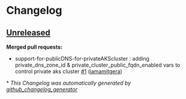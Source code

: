 # Changelog

## [Unreleased](https://github.com/iamamitgera/terraform-azurerm-aks/tree/HEAD)

**Merged pull requests:**

- support-for-publicDNS-for-privateAKScluster : adding private\_dns\_zone\_id & private\_cluster\_public\_fqdn\_enabled vars to control private aks cluster [\#1](https://github.com/iamamitgera/terraform-azurerm-aks/pull/1) ([iamamitgera](https://github.com/iamamitgera))



\* *This Changelog was automatically generated by [github_changelog_generator](https://github.com/github-changelog-generator/github-changelog-generator)*
